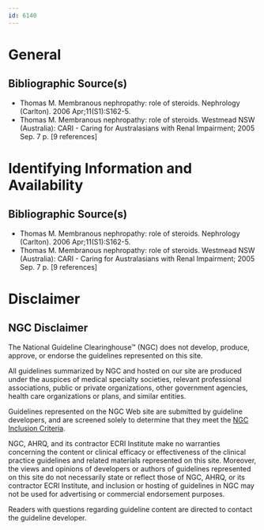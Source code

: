 ```yaml
---
id: 6140
---
```


# General

## Bibliographic Source(s)

- Thomas M. Membranous nephropathy: role of steroids. Nephrology (Carlton). 2006 Apr;11(S1):S162-5.
- Thomas M. Membranous nephropathy: role of steroids. Westmead NSW (Australia): CARI - Caring for Australasians with Renal Impairment; 2005 Sep. 7 p. [9 references]

# Identifying Information and Availability

## Bibliographic Source(s)

- Thomas M. Membranous nephropathy: role of steroids. Nephrology (Carlton). 2006 Apr;11(S1):S162-5.
- Thomas M. Membranous nephropathy: role of steroids. Westmead NSW (Australia): CARI - Caring for Australasians with Renal Impairment; 2005 Sep. 7 p. [9 references]

# Disclaimer

## NGC Disclaimer

The National Guideline Clearinghouse™ (NGC) does not develop, produce, approve, or endorse the guidelines represented on this site.

All guidelines summarized by NGC and hosted on our site are produced under the auspices of medical specialty societies, relevant professional associations, public or private organizations, other government agencies, health care organizations or plans, and similar entities.

Guidelines represented on the NGC Web site are submitted by guideline developers, and are screened solely to determine that they meet the [NGC Inclusion Criteria](/help-and-about/summaries/inclusion-criteria).

NGC, AHRQ, and its contractor ECRI Institute make no warranties concerning the content or clinical efficacy or effectiveness of the clinical practice guidelines and related materials represented on this site. Moreover, the views and opinions of developers or authors of guidelines represented on this site do not necessarily state or reflect those of NGC, AHRQ, or its contractor ECRI Institute, and inclusion or hosting of guidelines in NGC may not be used for advertising or commercial endorsement purposes.

Readers with questions regarding guideline content are directed to contact the guideline developer.


